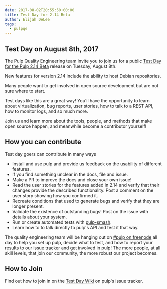 ```yaml
---
date: 2017-08-02T20:55:50+00:00
title: Test Day for 2.14 Beta
author: Elijah DeLee
tags:
  - pulpqe
---
```

<!-- more -->
Test Day on August 8th, 2017
-----------------------

The Pulp Quality Engineering team invite you to join us for a public 
[Test Day for the Pulp 2.14 Beta](https://pulp.plan.io/projects/pulp/wiki/Test_Day_on_August_8_2017)
release on Tuesday, August 8th.

New features for version 2.14 include the ability to host Debian repositories.

Many people want to get involved in open source development but are not sure
where to start.

Test days like this are a great way! 
You'll have the opportunity to learn about virtualization, bug reports,
user stories, how to talk to a REST API, how to monitor logs, and so much more.

Join us and learn more about the tools, people, and methods that make open
source happen, and meanwhile become a contributor yourself!

How you can contribute
------------------------

Test day goers can contribute in many ways

* Install and use pulp and provide us feedback on the usability of different
features.
* If you find something unclear in the docs, file and issue.
* Make a PR to improve the docs and close your own issue!
* Read the user stories for the features added in 2.14 and verify that their changes
provide the described functionality. Post a comment on the user story showing how you confirmed it.
* Recreate conditions that used to generate bugs and verify that they are longer present.
* Validate the existence of outstanding bugs! Post on the issue with details about your system.
* Run or create automated tests with [pulp-smash](https://github.com/PulpQE/pulp-smash).
* Learn how to to talk directly to pulp's API and test it that way.

The quality engineering team will be hanging out on [#pulp on
freenode](http://webchat.freenode.net/?channels=#pulp&uio=d4) all day to help
you set up pulp, decide what to test, and how to report your results to our
issue tracker and get involved in pulp! The more people, at all skill levels,
that join our community, the more robust our project becomes.

How to Join
------------------------

Find out how to join in on the
[Test Day Wiki](https://pulp.plan.io/projects/pulp/wiki/Test_Day_on_August_8_2017) on
pulp's issue tracker.
